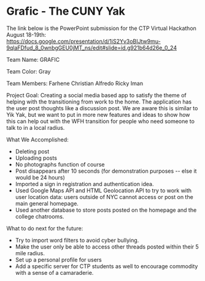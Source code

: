 
# Grafic - The CUNY Yak

The link below is the PowerPoint submission for the CTP Virtual Hackathon August 18-19th:
https://docs.google.com/presentation/d/1iS2Yv3oBIJtw9mu-9qlaFDfud_8_0wnbgGEU0jMT_ns/edit#slide=id.g921b64d26e_0_24

Team Name: GRAFIC

Team Color: Gray

Team Members:
Farhene
Christian
Alfredo
Ricky
Iman

Project Goal: Creating a social media based app to satisfy the theme of helping with the transitioning from work to the home. The application has the user post thoughts like a discussion post. We are aware this is similar to Yik Yak, but we want to put in more new features and ideas to show how this can help out with the WFH transition for people who need someone to talk to in a local radius.


What We Accomplished:
- Deleting post
- Uploading posts
- No photographs function of course
- Post disappears after 10 seconds (for demonstration purposes -- else it would be 24 hours)
- Imported a sign in registration and authentication idea.
- Used Google Maps API and HTML Geolocation API to try to work with user location data: 
      users outside of NYC cannot access or post on the main general homepage.
- Used another database to store posts posted on the homepage and the college chatrooms.



What to do next for the future:

- Try to import word filters to avoid cyber bullying.
- Make the user only be able to access other threads posted within their 5 mile radius.
- Set up a personal profile for users
- Add a specific server for CTP students as well to encourage commodity with a sense of a camaraderie.
